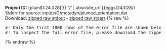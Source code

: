 **Project ID:** [plumID:24.028]({{ '/' | absolute_url }}eggs/24/028/)  
Stderr for source:  inputs/G/metadyn/plumed_orientation.dat   
Download: [zipped raw stdout](plumed_orientation.dat.plumed_master.stdout.txt.zip) - [zipped raw stderr](plumed_orientation.dat.plumed_master.stderr.txt.zip) 
{% raw %}
<pre>
#! Only the first 1000 rows of the error file are shown below
#! To inspect the full error file, please download the zipped raw stderr file above
</pre>
{% endraw %}
